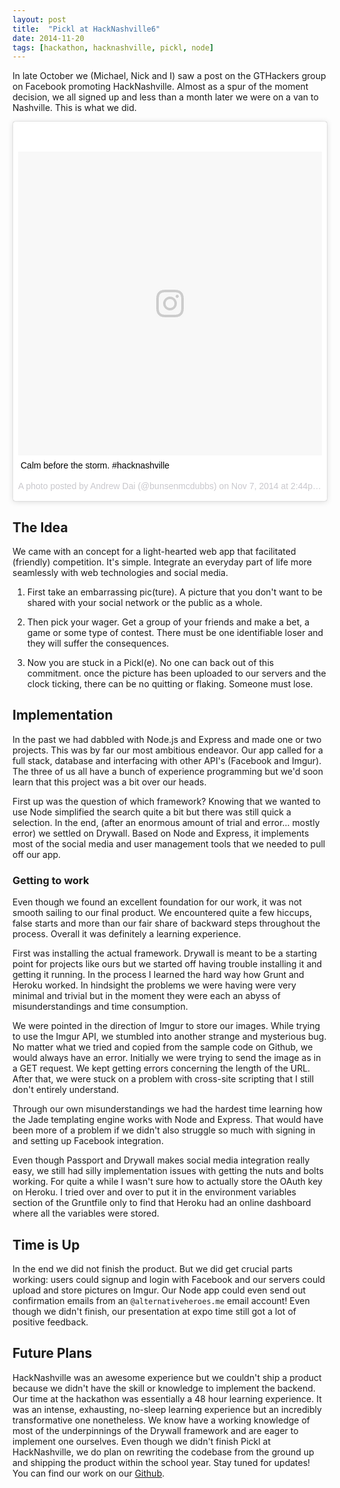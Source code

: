 ```yaml
---
layout: post
title:  "Pickl at HackNashville6"
date: 2014-11-20
tags: [hackathon, hacknashville, pickl, node]
---
```

In late October we (Michael, Nick and I) saw a post on the GTHackers group on
Facebook promoting HackNashville. Almost as a spur of the moment decision, we
all signed up and less than a month later we were on a van to Nashville. This is what we did.

<blockquote class="instagram-media" data-instgrm-captioned data-instgrm-version="7" style=" background:#FFF; border:0; border-radius:3px; box-shadow:0 0 1px 0 rgba(0,0,0,0.5),0 1px 10px 0 rgba(0,0,0,0.15); margin: 1px; max-width:658px; padding:0; width:99.375%; width:-webkit-calc(100% - 2px); width:calc(100% - 2px);"><div style="padding:8px;"> <div style=" background:#F8F8F8; line-height:0; margin-top:40px; padding:50% 0; text-align:center; width:100%;"> <div style=" background:url(data:image/png;base64,iVBORw0KGgoAAAANSUhEUgAAACwAAAAsCAMAAAApWqozAAAABGdBTUEAALGPC/xhBQAAAAFzUkdCAK7OHOkAAAAMUExURczMzPf399fX1+bm5mzY9AMAAADiSURBVDjLvZXbEsMgCES5/P8/t9FuRVCRmU73JWlzosgSIIZURCjo/ad+EQJJB4Hv8BFt+IDpQoCx1wjOSBFhh2XssxEIYn3ulI/6MNReE07UIWJEv8UEOWDS88LY97kqyTliJKKtuYBbruAyVh5wOHiXmpi5we58Ek028czwyuQdLKPG1Bkb4NnM+VeAnfHqn1k4+GPT6uGQcvu2h2OVuIf/gWUFyy8OWEpdyZSa3aVCqpVoVvzZZ2VTnn2wU8qzVjDDetO90GSy9mVLqtgYSy231MxrY6I2gGqjrTY0L8fxCxfCBbhWrsYYAAAAAElFTkSuQmCC); display:block; height:44px; margin:0 auto -44px; position:relative; top:-22px; width:44px;"></div></div> <p style=" margin:8px 0 0 0; padding:0 4px;"> <a href="https://www.instagram.com/p/vHaACEM08P/" style=" color:#000; font-family:Arial,sans-serif; font-size:14px; font-style:normal; font-weight:normal; line-height:17px; text-decoration:none; word-wrap:break-word;">Calm before the storm. #hacknashville</a></p> <p style=" color:#c9c8cd; font-family:Arial,sans-serif; font-size:14px; line-height:17px; margin-bottom:0; margin-top:8px; overflow:hidden; padding:8px 0 7px; text-align:center; text-overflow:ellipsis; white-space:nowrap;">A photo posted by Andrew Dai (@bunsenmcdubbs) on <time style=" font-family:Arial,sans-serif; font-size:14px; line-height:17px;" datetime="2014-11-07T22:44:25+00:00">Nov 7, 2014 at 2:44pm PST</time></p></div></blockquote>
<script async defer src="//platform.instagram.com/en_US/embeds.js"></script>

## The Idea

We came with an concept for a light-hearted web app that facilitated (friendly)
competition. It's simple. Integrate an everyday part of life more seamlessly
with web technologies and social media.

 1. First take an embarrassing pic(ture). A picture that you don't
want to be shared with your social network or the public as a
whole.

 2. Then pick your wager. Get a group of your friends and make a
bet, a game or some type of contest. There must be one
identifiable loser and they will suffer the consequences.

 3. Now you are stuck in a Pickl(e). No one can back out of this
commitment. once the picture has been uploaded to our servers
and the clock ticking, there can be no quitting or flaking.
Someone must lose.

## Implementation

In the past we had dabbled with Node.js and Express and made one
or two projects. This was by far our most ambitious endeavor.
Our app called for a full stack, database and interfacing
with other API's (Facebook and Imgur). The three of us all have
a bunch of experience programming but we'd soon learn that this
project was a bit over our heads.

First up was the question of which framework? Knowing that we
wanted to use Node simplified the search quite a bit but there
was still quick a selection. In the end, (after an enormous
amount of trial and error... mostly error) we settled on
Drywall. Based on Node and Express, it implements most of the
social media and user management tools that we needed to pull
off our app.

### Getting to work

Even though we found an excellent foundation for our work, it
was not smooth sailing to our final product. We encountered quite a few hiccups,
false starts and more than our fair share of backward steps throughout the
process. Overall it was definitely a learning experience.

First was installing the actual framework. Drywall is meant to be a starting
point for projects like ours but we started off having trouble installing it and
getting it running. In the process I learned the hard way how Grunt and Heroku
worked. In hindsight the problems we were having were very minimal and trivial
but in the moment they were each an abyss of misunderstandings and time
consumption.

We were pointed in the direction of Imgur to store our images. While trying to
use the Imgur API, we stumbled into another strange and mysterious bug. No
matter what we tried and copied from the sample code on Github, we would always
have an error. Initially we were trying to send the image as in a GET request.
We kept getting errors concerning the length of the URL. After that, we were
stuck on a problem with cross-site scripting that I still don't entirely
understand.

Through our own misunderstandings we had the hardest time learning how the
Jade templating engine works with Node and Express. That would have been more
of a problem if we didn't also struggle so much with signing in and setting
up Facebook integration.

Even though Passport and Drywall makes social media integration really easy, we
still had silly implementation issues with getting the nuts and bolts working.
For quite a while I wasn't sure how to actually store the OAuth key on Heroku.
I tried over and over to put it in the environment variables section of the
Gruntfile only to find that Heroku had an online dashboard where all the
variables were stored.

## Time is Up

In the end we did not finish the product. But we did get crucial parts working:
users could signup and login with Facebook and our servers could upload and
store pictures on Imgur. Our Node app could even send out confirmation emails
from an `@alternativeheroes.me` email account! Even though we didn't finish, our
presentation at expo time still got a lot of positive feedback.

## Future Plans

HackNashville was an awesome experience but we couldn't ship a product because
we didn't have the skill or knowledge to implement the backend. Our time at the
hackathon was essentially a 48 hour learning experience. It was an intense,
exhausting, no-sleep learning experience but an incredibly transformative one
nonetheless. We know have a working knowledge of most of the underpinnings of
the Drywall framework and are eager to implement one ourselves. Even though
we didn't finish Pickl at HackNashville, we do plan on rewriting the codebase
from the ground up and shipping the product within the school year. Stay tuned
for updates! You can find our work on our [Github](http://github.com/alternativeheroes).
